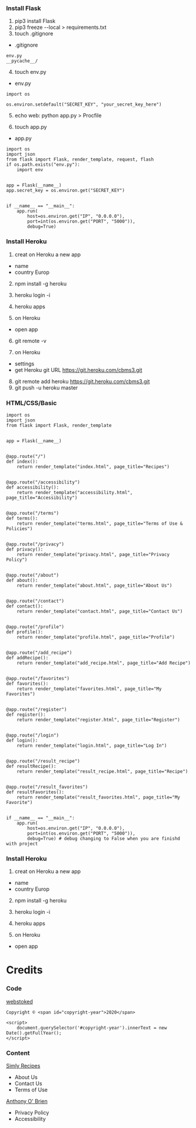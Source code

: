 ### Install Flask

1. pip3 install Flask
2. pip3 freeze --local > requirements.txt
3. touch .gitignore
  - .gitignore
```
env.py
__pycache__/
```
4. touch env.py
  - env.py
```
import os

os.environ.setdefault("SECRET_KEY", "your_secret_key_here")
```
5. echo web: python app.py > Procfile

6. touch app.py
  - app.py
```
import os
import json
from flask import Flask, render_template, request, flash
if os.path.exists("env.py"):
    import env


app = Flask(__name__)
app.secret_key = os.environ.get("SECRET_KEY")


if __name__ == "__main__":
    app.run(
        host=os.environ.get("IP", "0.0.0.0"),
        port=int(os.environ.get("PORT", "5000")),
        debug=True)
```
### Install Heroku

1. creat on Heroku a new app
  - name
  - country Europ

2. npm install -g heroku
3. heroku login -i
4. heroku apps

5. on Heroku
  - open app

6. git remote -v

7. on Heroku
  - settings
  - get Heroku git URL
https://git.heroku.com/cbms3.git

8. git remote add heroku https://git.heroku.com/cbms3.git
9. git push -u heroku master

### HTML/CSS/Basic

```
import os
import json
from flask import Flask, render_template


app = Flask(__name__)


@app.route("/")
def index():
    return render_template("index.html", page_title="Recipes")


@app.route("/accessibility")
def accessibility():
    return render_template("accessibility.html", page_title="Accessibility")


@app.route("/terms")
def terms():
    return render_template("terms.html", page_title="Terms of Use & Policies")


@app.route("/privacy")
def privacy():
    return render_template("privacy.html", page_title="Privacy Policy")


@app.route("/about")
def about():
    return render_template("about.html", page_title="About Us")


@app.route("/contact")
def contact():
    return render_template("contact.html", page_title="Contact Us")


@app.route("/profile")
def profile():
    return render_template("profile.html", page_title="Profile")


@app.route("/add_recipe")
def addRecipe():
    return render_template("add_recipe.html", page_title="Add Recipe")


@app.route("/favorites")
def favorites():
    return render_template("favorites.html", page_title="My Favorites")


@app.route("/register")
def register():
    return render_template("register.html", page_title="Register")


@app.route("/login")
def login():
    return render_template("login.html", page_title="Log In")


@app.route("/result_recipe")
def resultRecipe():
    return render_template("result_recipe.html", page_title="Recipe")


@app.route("/result_favorites")
def resultFavorites():
    return render_template("result_favorites.html", page_title="My Favorite")


if __name__ == "__main__":
    app.run(
        host=os.environ.get("IP", "0.0.0.0"),
        port=int(os.environ.get("PORT", "5000")),
        debug=True) # debug changing to False when you are finishd with project
```


### Install Heroku

1. creat on Heroku a new app
  - name
  - country Europ

2. npm install -g heroku
3. heroku login -i
4. heroku apps

5. on Heroku
  - open app



Credits
====

### Code

[webstoked](https://webstoked.com/auto-update-copyright-year-javascript/)

```
Copyright © <span id="copyright-year">2020</span>

<script>
    document.querySelector('#copyright-year').innerText = new Date().getFullYear();
</script>
```
### Content

[Simly Recipes](https://www.simplyrecipes.com/)
- About Us
- Contact Us
- Terms of Use

[Anthony O' Brien](https://github.com/auxfuse)
- Privacy Policy
- Accessibility